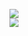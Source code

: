 [![](https://img.shields.io/badge/Made%20With-Github%20Spray-lightgrey.svg?style=for-the-badge&logo=github)](https://github.com/Annihil/github-spray#2535)  
[![](https://i.imgur.com/2DrTn0Z.gif)](https://github.com/Annihil/github-spray)